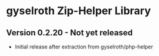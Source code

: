 gyselroth Zip-Helper Library
============================

Version 0.2.20 - Not yet released
---------------------------------
* Initial release after extraction from gyselroth/php-helper
